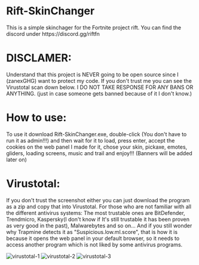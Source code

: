 <h1>Rift-SkinChanger</h1>
This is a simple skinchager for the Fortnite project rift.
You can find the discord under https://discord.gg/riftfn

<h1>DISCLAMER:</h1>
Understand that this project is NEVER going to be open source since I (zanexGHG) want to protect my code.
If you don't trust me you can see the Virustotal scan down below.
I DO NOT TAKE RESPONSE FOR ANY BANS OR ANYTHING. (just in case someone gets banned because of it I don't know.)

<h1>How to use:</h1>
To use it download Rift-SkinChanger.exe, double-click (You don't have to run it as admin!!!) and then wait for it to load, press enter,
accept the cookies on the web panel I made for it, chose your skin, pickaxe, emotes, gliders, loading screens, music and trail and enjoy!!!
(Banners will be added later on)

<h1>Virustotal:</h1>
If you don't trust the screenshot either you can just download the program as a zip and copy that into Virustotal.
For those who are not familiar with all the different antivirus systems: The most trustable ones are BitDefender, Trendmicro,
Kaspersky(I don't know if It's still trustable it has been proven as very good in the past), Malwarebytes and so on...
And if you still wonder why Trapmine detects it as "Suspicious.low.ml.score", that is how it is because it opens the web panel in your default browser, 
so it needs to access another program which is not liked by some antivirus programs.

![virustotal-1](https://user-images.githubusercontent.com/81015632/197481987-da0b3ec7-006f-4676-b9e5-a1c2c4079326.png)
![virustotal-2](https://user-images.githubusercontent.com/81015632/197481994-8cab5e9a-dc50-467f-ae81-93976a9701ed.png)
![virustotal-3](https://user-images.githubusercontent.com/81015632/197481996-104d67dc-fc90-4a0d-80da-5617ca7aedcb.png)
